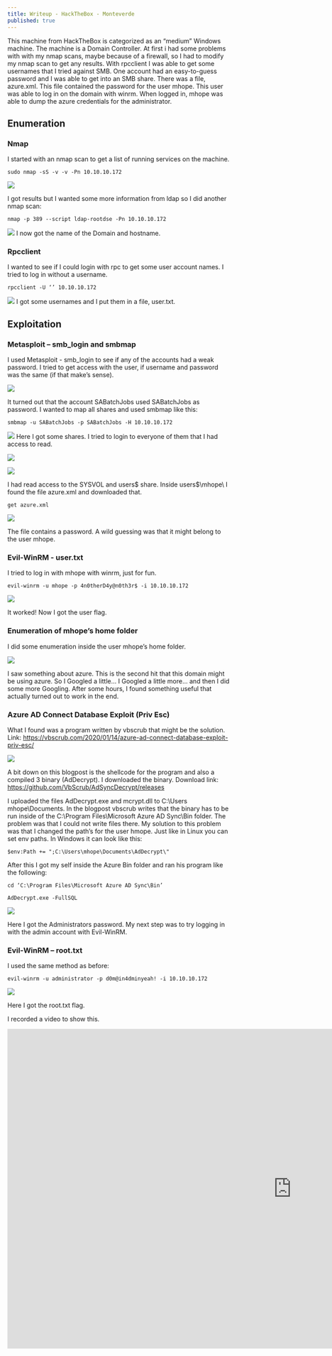 ```yaml
---
title: Writeup - HackTheBox - Monteverde
published: true
---
```


This machine from HackTheBox is categorized as an “medium” Windows
machine.
The machine is a Domain Controller. At first i had some problems with with my nmap scans,
maybe because of a firewall, so I had to modify my nmap scan to get any results. With
rpcclient I was able to get some usernames that I tried against
SMB. One account had an easy-to-guess password and I was able to
get into an SMB share. There was a file, azure.xml. This file
contained the password for the user mhope. This user was able to
log in on the domain with winrm. When logged in, mhope was able to
dump the azure credentials for the administrator.

## [](#header-2)Enumeration

### [](#header-3)Nmap
I started with an nmap scan to get a list of running services on
the machine.

```
sudo nmap -sS -v -v -Pn 10.10.10.172
```

![](Pictures/Monteverde/nmap1.png)

I got results but I wanted some more information from ldap so I did another nmap scan:

```
nmap -p 389 --script ldap-rootdse -Pn 10.10.10.172
```

![](Pictures/Monteverde/nmap2.png)
I now got the name of the Domain and hostname.

### [](#header-3)Rpcclient
I wanted to see if I could login with rpc to get some user account
names. I tried to log in without a username.

```
rpcclient -U ‘’ 10.10.10.172
```

![](Pictures/Monteverde/rpcclient.png)
I got some usernames and I put them in a file, user.txt.

## [](#header-2)Exploitation

### [](#header-3)Metasploit – smb_login and smbmap
I used Metasploit - smb_login to see if any of the accounts had a
weak password. I tried to get access with the user, if username
and password was the same (if that make’s sense).

![](Pictures/Monteverde/meta-smb_login.png)

It turned out that the account SABatchJobs used SABatchJobs as
password.
I wanted to map all shares and used smbmap like this:

```
smbmap -u SABatchJobs -p SABatchJobs -H 10.10.10.172
```

![](Pictures/Monteverde/smbmap.png)
Here I got some shares. I tried to login to everyone of them that
I had access to read.

![](Pictures/Monteverde/smbclient1.png)

![](Pictures/Monteverde/smbclient2.png)

I had read access to the SYSVOL and users$ share.
Inside users$\mhope\ I found the file azure.xml and downloaded
that.

```
get azure.xml
```

![](Pictures/Monteverde/azure-xml.png)

The file contains a password. A wild guessing was that it might
belong to the user mhope.

### [](#header-3)Evil-WinRM - user.txt
I tried to log in with mhope with winrm, just for fun.

```
evil-winrm -u mhope -p 4n0therD4y@n0th3r$ -i 10.10.10.172
```

![](Pictures/Monteverde/evil1.png)

It worked! Now I got the user flag.
### [](#header-3)Enumeration of mhope’s home folder
I did some enumeration inside the user mhope’s home folder.

![](Pictures/Monteverde/enum-mhope.png)

I saw something about azure. This is the second hit that this
domain might be using azure.
So I Googled a little... I Googled a little more... and then I did
some more Googling. After some hours, I found something useful
that actually turned out to work in the end.

### [](#header-3)Azure AD Connect Database Exploit (Priv Esc)
What I found was a program written by vbscrub that might be the
solution. Link: https://vbscrub.com/2020/01/14/azure-ad-connect-database-exploit-priv-esc/

![](Pictures/Monteverde/azure-AD.png)

A bit down on this blogpost is the shellcode for the program and
also a compiled 3 binary (AdDecrypt). I downloaded the binary.
Download link: https://github.com/VbScrub/AdSyncDecrypt/releases

I uploaded the files AdDecrypt.exe and mcrypt.dll to C:\Users\
mhope\Documents\.
In the blogpost vbscrub writes that the binary has to be run
inside of the C:\Program Files\Microsoft Azure AD Sync\Bin folder.
The problem was that I could not write files there.
My solution to this problem was that I changed the path’s for the
user hmope. Just like in Linux you can set env paths. In Windows
it can look like this:

```
$env:Path += ";C:\Users\mhope\Documents\AdDecrypt\"
```

After this I got my self inside the Azure Bin folder and ran his
program like the following:

```
cd ‘C:\Program Files\Microsoft Azure AD Sync\Bin’
```
```
AdDecrypt.exe -FullSQL
```

![](Pictures/Monteverde/admin-creds.png)

Here I got the Administrators password. My next step was to try
logging in with the admin account with Evil-WinRM.

### [](#header-3)Evil-WinRM – root.txt
I used the same method as before:

```
evil-winrm -u administrator -p d0m@in4dminyeah! -i 10.10.10.172
```

![](Pictures/Monteverde/root-flag.png)

Here I got the root.txt flag.


I recorded a video to show this.



<iframe width="1280" height="720" src="https://www.youtube.com/embed/XXXXXXXX" frameborder="0" allow="accelerometer; autoplay; encrypted-media; gyroscope; picture-in-picture" allowfullscreen></iframe>
